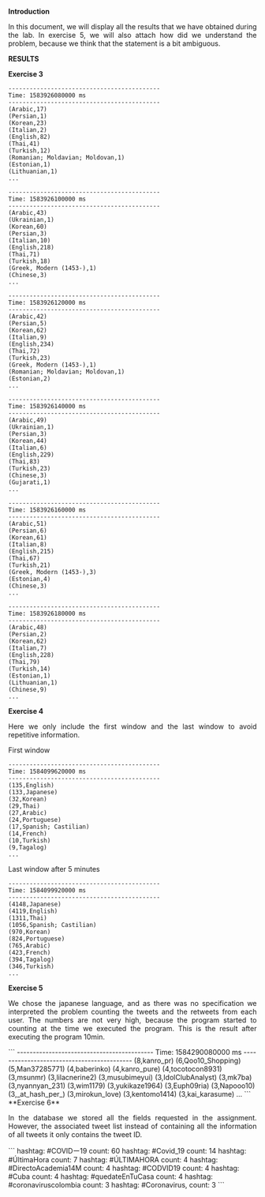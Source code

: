 **Introduction**

<p align = justify>In this document, we will display all the results that we have obtained during the lab. In exercise 5, we will also attach how did we understand the problem, because we think that the statement is a bit ambiguous.</p>

**RESULTS**


**Exercise 3**
``` 
-------------------------------------------
Time: 1583926080000 ms
-------------------------------------------
(Arabic,17)
(Persian,1)
(Korean,23)
(Italian,2)
(English,82)
(Thai,41)
(Turkish,12)
(Romanian; Moldavian; Moldovan,1)
(Estonian,1)
(Lithuanian,1)
...

-------------------------------------------
Time: 1583926100000 ms
-------------------------------------------
(Arabic,43)
(Ukrainian,1)
(Korean,60)
(Persian,3)
(Italian,10)
(English,218)
(Thai,71)
(Turkish,18)
(Greek, Modern (1453-),1)
(Chinese,3)
...

-------------------------------------------
Time: 1583926120000 ms
-------------------------------------------
(Arabic,42)
(Persian,5)
(Korean,62)
(Italian,9)
(English,234)
(Thai,72)
(Turkish,23)
(Greek, Modern (1453-),1)
(Romanian; Moldavian; Moldovan,1)
(Estonian,2)
...

-------------------------------------------
Time: 1583926140000 ms
-------------------------------------------
(Arabic,49)
(Ukrainian,1)
(Persian,3)
(Korean,44)
(Italian,6)
(English,229)
(Thai,83)
(Turkish,23)
(Chinese,3)
(Gujarati,1)
...

-------------------------------------------
Time: 1583926160000 ms
-------------------------------------------
(Arabic,51)
(Persian,6)
(Korean,61)
(Italian,8)
(English,215)
(Thai,67)
(Turkish,21)
(Greek, Modern (1453-),3)
(Estonian,4)
(Chinese,3)
...

-------------------------------------------
Time: 1583926180000 ms
-------------------------------------------
(Arabic,48)
(Persian,2)
(Korean,62)
(Italian,7)
(English,228)
(Thai,79)
(Turkish,14)
(Estonian,1)
(Lithuanian,1)
(Chinese,9)
...
``` 
**Exercise 4**

<p align = justify>Here we only include the first window and the last window to avoid repetitive information.</p>

First window
``` 
-------------------------------------------
Time: 1584099620000 ms
-------------------------------------------
(135,English)
(133,Japanese)
(32,Korean)
(29,Thai)
(27,Arabic)
(24,Portuguese)
(17,Spanish; Castilian)
(14,French)
(10,Turkish)
(9,Tagalog)
...
``` 

Last window after 5 minutes
``` 
-------------------------------------------
Time: 1584099920000 ms
-------------------------------------------
(4148,Japanese)
(4119,English)
(1311,Thai)
(1056,Spanish; Castilian)
(970,Korean)
(824,Portuguese)
(765,Arabic)
(423,French)
(394,Tagalog)
(346,Turkish)
...
``` 

**Exercise 5**

<p align = justify>We chose the japanese language, and as there was no specification we interpreted the problem counting the tweets and the retweets from each user.
The numbers are not very high, because the program started to counting at the time we executed the program. This is the result after executing the program 10min.</p>
``` 
-------------------------------------------
Time: 1584290080000 ms
-------------------------------------------
(8,kanro_pr)
(6,Qoo10_Shopping)
(5,Man37285771)
(4,baberinko)
(4,kanro_pure)
(4,tocotocon8931)
(3,msunmr)
(3,lilacnerine2)
(3,musubimeyui)
(3,IdolClubAnalyst)
(3,mk7ba)
(3,nyannyan_231)
(3,wim1179)
(3,yukikaze1964)
(3,Euph09ria)
(3,Napooo10)
(3,_at_hash_per_)
(3,mirokun_love)
(3,kentomo1414)
(3,kai_karasume)
...
``` 
**Exercise 6**

<p align = justify>In the database we stored all the fields requested in the assignment. However, the associated tweet list instead of containing all the information of all tweets
it only contains the tweet ID.</p>
``` 
hashtag: #COVIDー19 count: 60
hashtag: #Covid_19 count: 14
hashtag: #ÚltimaHora count: 7
hashtag: #ÚLTIMAHORA count: 4
hashtag: #DirectoAcademia14M count: 4
hashtag: #CODVID19 count: 4
hashtag: #Cuba count: 4
hashtag: #quedateEnTuCasa count: 4
hashtag: #coronaviruscolombia count: 3
hashtag: #Coronavirus, count: 3
``` 


